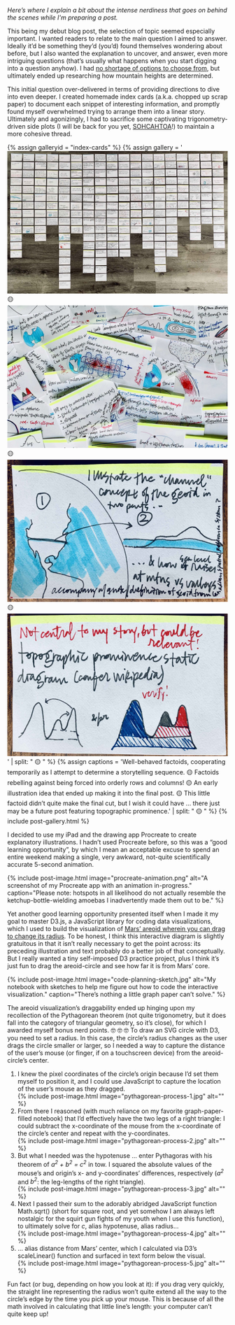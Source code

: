 <p class="s-textface">
<em>
Here’s where I explain a bit about the intense nerdiness that goes on behind the scenes while I'm preparing a post.
</em>
</p>

<p class="s-textface">
This being my debut blog post, the selection of topic seemed especially important. I wanted readers to relate to the main question I aimed to answer. Ideally it’d be something they’d (you’d) found themselves wondering about before, but I also wanted the explanation to uncover, and answer, even more intriguing questions (that’s usually what happens when you start digging into a question anyhow). I had <a href="http://localhost:4000/questionqueue">no shortage of options to choose from</a>, but ultimately ended up researching how mountain heights are determined.
</p>

<p class="s-textface">
This initial question over-delivered in terms of providing directions to dive into even deeper. I created homemade index cards (a.k.a. chopped up scrap paper) to document each snippet of interesting information, and promptly found myself overwhelmed trying to arrange them into a linear story. Ultimately and agonizingly, I had to sacrifice some captivating trigonometry-driven side plots (I will be back for you yet, <a href="https://curiositycoloredglasses.com/questionqueue#sohcahtoa">SOHCAHTOA</a>!) to maintain a more cohesive thread.
</p>

<!-- index cards -->
{% assign galleryid = "index-cards" %}
{% assign gallery = '<img src="/assets/images/blogposts/martian-mountains/index-cards/index-cards_1.jpg" alt="A lot of index cards laid on my floor in a grid formation." class="contentimage" id="galleryimage"> 🟡 <img src="/assets/images/blogposts/martian-mountains/index-cards/index-cards_2.jpg" alt="A lot of index cards laying scattered all over my desk." class="contentimage" id="galleryimage"> 🟡 <img src="/assets/images/blogposts/martian-mountains/index-cards/index-cards_3.jpg" alt="A sketch of North America with a channel dug from the west coast to the East coast, connecting the Pacific and Atlantic." class="contentimage" id="galleryimage"> 🟡 <img src="/assets/images/blogposts/martian-mountains/index-cards/index-cards_4.jpg" alt="A sketch diagramming topographic prominence from the side." class="contentimage" id="galleryimage">' | split: " 🟡 " %}
{% assign captions = 'Well-behaved factoids, cooperating temporarily as I attempt to determine a storytelling sequence. 🟡 Factoids rebelling against being forced into orderly rows and columns! 🟡 An early illustration idea that ended up making it into the final post. 🟡 This little factoid didn’t quite make the final cut, but I wish it could have … there just may be a future post featuring topographic prominence.' | split: " 🟡 " %}
{% include post-gallery.html %}

<p class="s-textface">
I decided to use my iPad and the drawing app Procreate to create explanatory illustrations. I hadn’t used Procreate before, so this was a “good learning opportunity”, by which I mean an acceptable excuse to spend an entire weekend making a single, very awkward, not-quite scientifically accurate 5-second animation.
</p>

<!-- Procreate animation -->
{% include post-image.html image="procreate-animation.png" alt="A screenshot of my Procreate app with an animation in-progress." caption="Please note: hotspots in all likelihood do not actually resemble the ketchup-bottle-wielding amoebas I inadvertently made them out to be." %}

<p class="s-textface">
Yet another good learning opportunity presented itself when I made it my goal to master D3.js, a JavaScript library for coding data visualizations, which I used to build the visualization of <a href="#areoid-vis">Mars’ areoid wherein you can drag to change its radius</a>. To be honest, I think this interactive diagram is slightly gratuitous in that it isn’t really necessary to get the point across: its preceding illustration and text probably do a better job of that conceptually. But I really wanted a tiny self-imposed D3 practice project, plus I think it’s just fun to drag the areoid-circle and see how far it is from Mars’ core.
</p>

<!-- code planning sketch -->
{% include post-image.html image="code-planning-sketch.jpg" alt="My notebook with sketches to help me figure out how to code the interactive visualization." caption="There’s nothing a little graph paper can’t solve." %}

<p class="s-textface">
The areoid visualization’s draggability ended up hinging upon my recollection of the Pythagorean theorem (not quite trigonometry, but it does fall into the category of triangular geometry, so it’s close), for which I awarded myself bonus nerd points. 🤓&nbsp;🤓&nbsp;🤓 To draw an SVG circle with D3, you need to set a radius. In this case, the circle’s radius changes as the user drags the circle smaller or larger, so I needed a way to capture the distance of the user’s mouse (or finger, if on a touchscreen device) from the areoid-circle’s center.
</p>

  <ol class="s-textface">
    <li>
      I knew the pixel coordinates of the circle’s origin because I’d set them myself to position it, and I could use JavaScript to capture the location of the user’s mouse as they dragged.
    </li>
    <!-- Pythagorean process, step 1 -->
    {% include post-image.html image="pythagorean-process-1.jpg" alt="" %}
    <li>
      From there I reasoned (with much reliance on my favorite graph-paper-filled notebook) that I’d effectively have the two legs of a right triangle: I could subtract the x-coordinate of the mouse from the x-coordinate of the circle’s center and repeat with the y-coordinates.
    </li>
    <!-- Pythagorean process, step 2 -->
    {% include post-image.html image="pythagorean-process-2.jpg" alt="" %}
    <li>
      But what I needed was the hypotenuse … enter Pythagoras with his theorem of <em>a<sup>2</sup>&nbsp;+&nbsp;b<sup>2</sup>&nbsp;=&nbsp;c<sup>2</sup></em> in tow. I squared the absolute values of the mouse’s and origin’s x- and y-coordinates’ differences, respectively (<em>a<sup>2</sup></em> and <em>b<sup>2</sup></em>: the leg-lengths of the right triangle).
    </li>
    <!-- Pythagorean process, step 3 -->
    {% include post-image.html image="pythagorean-process-3.jpg" alt="" %}
    <li>
      Next I passed their sum to the adorably abridged JavaScript function Math.sqrt() (short for square root, and yet somehow I am always left nostalgic for the squirt gun fights of my youth when I use this function), to ultimately solve for <em>c</em>, alias hypotenuse, alias radius…
    </li>
    <!-- Pythagorean process, step 4 -->
    {% include post-image.html image="pythagorean-process-4.jpg" alt="" %}
    <li>
      … alias distance from Mars’ center, which I calculated via D3’s scaleLinear() function and surfaced in text form below the visual.
    </li>
    <!-- Pythagorean process, step 4 -->
    {% include post-image.html image="pythagorean-process-5.jpg" alt="" %}
  </ol>

<p class="s-textface">
Fun fact (or bug, depending on how you look at it): if you drag very quickly, the straight line representing the radius won’t quite extend all the way to the circle’s edge by the time you pick up your mouse. This is because of all the math involved in calculating that little line’s length: your computer can’t quite keep up!
</p>
